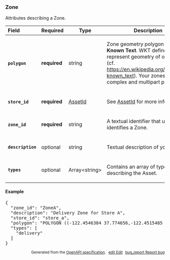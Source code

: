 <!--- This is a generated file, do not edit! -->
<!--- [START woosmap_http_schema_zone] -->
<h3 class="schema-object" id="Zone">Zone</h3>

Attributes describing a Zone.

| Field                                                                                               | Required     | Type                          | Description                                                                                                                                                                                                                                                                                                                                |
| :-------------------------------------------------------------------------------------------------- | ------------ | ----------------------------- | ------------------------------------------------------------------------------------------------------------------------------------------------------------------------------------------------------------------------------------------------------------------------------------------------------------------------------------------ |
| <h4 id="Zone-polygon" class="add-link schema-object-property-key"><code>polygon</code></h4>         | **required** | string                        | <div class="nonref-property-description"><p>Zone geometry polygon as <strong>Well Known Text</strong>. WKT defines how to represent geometry of one object (cf. <a href="https://en.wikipedia.org/wiki/Well-known_text)">https://en.wikipedia.org/wiki/Well-known_text)</a>. Your zones could be complex and multipart polygons.</p></div> |
| <h4 id="Zone-store_id" class="add-link schema-object-property-key"><code>store_id</code></h4>       | **required** | [AssetId](#AssetId "AssetId") | See [AssetId](#AssetId "AssetId") for more information.                                                                                                                                                                                                                                                                                    |
| <h4 id="Zone-zone_id" class="add-link schema-object-property-key"><code>zone_id</code></h4>         | **required** | string                        | <div class="nonref-property-description"><p>A textual identifier that uniquely identifies a Zone.</p></div>                                                                                                                                                                                                                                |
| <h4 id="Zone-description" class="add-link schema-object-property-key"><code>description</code></h4> | optional     | string                        | <div class="nonref-property-description"><p>Textual description of your Zone</p></div>                                                                                                                                                                                                                                                     |
| <h4 id="Zone-types" class="add-link schema-object-property-key"><code>types</code></h4>             | optional     | Array&lt;string&gt;           | <div class="nonref-property-description"><p>Contains an array of types describing the Asset.</p></div>                                                                                                                                                                                                                                     |

<h4 class="schema-object-example" id="Zone-example">Example</h4>

<pre class="notranslate lang-json prettyprint">{
  "zone_id": "ZoneA",
  "description": "Delivery Zone for Store A",
  "store_id": "store_a",
  "polygon": "POLYGON ((-122.4546384 37.774656,-122.4515485 37.7595934,-122.4354306 37.7602172,-122.4333707 37.7512596,-122.423071 37.7511239,-122.4242726 37.7687665,-122.4259893 37.7691736,-122.4289075 37.7732444,-122.4306241 37.7850483,-122.4472753 37.7830133,-122.445902 37.7759581,-122.4546384 37.774656))",
  "types": [
    "delivery"
  ]
}</pre>

<p style="text-align: right; font-size: smaller;">Generated from the <a data-label="openapi-github" href="https://github.com/woosmap/openapi-specification" title="Woosmap OpenAPI Specification" class="external">OpenAPI specification</a>.
<a data-label="openapi-github-woosmap-http-schema-zone" data-action="edit" style="margin-left: 5px;" href="https://github.com/woosmap/openapi-specification/blob/main/specification/schemas/Zone.yml" title="Edit on GitHub"><span class="material-icons">edit</span> Edit</a>
<a data-label="openapi-github-woosmap-http-schema-zone" data-action="bug" style="margin-left: 5px;" href="https://github.com/woosmap/openapi-specification/issues/new?assignees=&labels=type%3A+bug%2C+triage+me&template=bug_report.md&title=[schemas] Bug - Zone" title="File bug for schemas on GitHub"><span class="material-icons">bug_report</span> Report bug</a>
</p>

<!--- [END woosmap_http_schema_zone] -->

